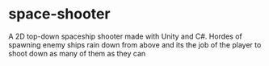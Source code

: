 # space-shooter
<p>  A 2D top-down spaceship shooter made with Unity and C#. Hordes of spawning enemy ships rain down from above and its the job of the player to shoot down as many of them as they can </p>

